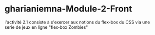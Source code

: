 # gharianiemna-Module-2-Front

l'activité 2.1 consiste à s'exercer aux notions du flex-box du CSS via une serie de jeux en ligne "flex-box Zombies"
